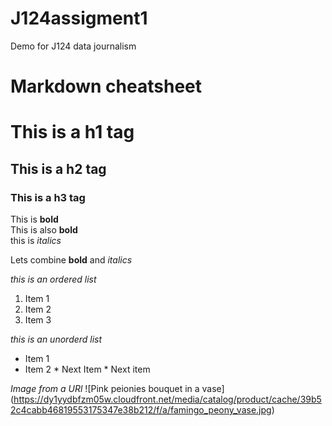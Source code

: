 # J124assigment1
Demo for J124 data journalism
# Markdown cheatsheet 

# This is a h1 tag
## This is a h2 tag
### This is a h3 tag 

This is **bold** <br/>
This is also __bold__ <br/>
this is _italics_

Lets combine **bold** and _italics_

*this is an ordered list*
1. Item 1
2. Item 2
3. Item 3

_this is an unorderd list_
* Item 1
* Item 2
      * Next Item
      * Next item

*Image from a URl*
![Pink peionies bouquet in a vase]
(https://dy1yydbfzm05w.cloudfront.net/media/catalog/product/cache/39b52c4cabb46819553175347e38b212/f/a/famingo_peony_vase.jpg)
